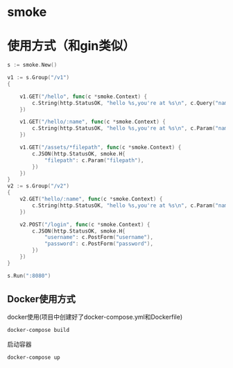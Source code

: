 # smoke

# 使用方式（和gin类似）

```go
s := smoke.New()

v1 := s.Group("/v1")
{

	v1.GET("/hello", func(c *smoke.Context) {
		c.String(http.StatusOK, "hello %s,you're at %s\n", c.Query("name"), c.Path)
	})

	v1.GET("/hello/:name", func(c *smoke.Context) {
		c.String(http.StatusOK, "hello %s,you're at %s\n", c.Param("name"), c.Path)
	})

	v1.GET("/assets/*filepath", func(c *smoke.Context) {
		c.JSON(http.StatusOK, smoke.H{
			"filepath": c.Param("filepath"),
		})
	})
}
v2 := s.Group("/v2")
{
	v2.GET("hello/:name", func(c *smoke.Context) {
		c.String(http.StatusOK, "hello %s,you're at %s\n", c.Param("name"), c.Path)
	})

	v2.POST("/login", func(c *smoke.Context) {
		c.JSON(http.StatusOK, smoke.H{
			"username": c.PostForm("username"),
			"password": c.PostForm("password"),
		})
	})
}

s.Run(":8080")
```

## Docker使用方式

docker使用(项目中创建好了docker-compose.yml和Dockerfile)

```dockerfile
docker-compose build
```

启动容器

```dockerfile
docker-compose up
```

